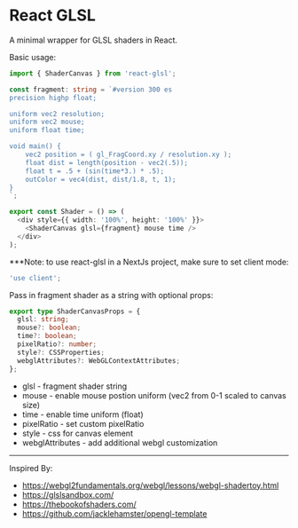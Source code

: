 # React GLSL

A minimal wrapper for GLSL shaders in React.

Basic usage:

```ts
import { ShaderCanvas } from 'react-glsl';

const fragment: string = `#version 300 es
precision highp float;

uniform vec2 resolution;
uniform vec2 mouse;
uniform float time;

void main() {
    vec2 position = ( gl_FragCoord.xy / resolution.xy );
    float dist = length(position - vec2(.5));
    float t = .5 + (sin(time*3.) * .5);
    outColor = vec4(dist, dist/1.8, t, 1);
}
`;

export const Shader = () => (
  <div style={{ width: '100%', height: '100%' }}>
    <ShaderCanvas glsl={fragment} mouse time />
  </div>
);
```

\*\*\*Note: to use react-glsl in a NextJs project, make sure to set client mode:

```ts
'use client';
```

Pass in fragment shader as a string with optional props:

```ts
export type ShaderCanvasProps = {
  glsl: string;
  mouse?: boolean;
  time?: boolean;
  pixelRatio?: number;
  style?: CSSProperties;
  webglAttributes?: WebGLContextAttributes;
};
```

- glsl - fragment shader string
- mouse - enable mouse postion uniform (vec2 from 0-1 scaled to canvas size)
- time - enable time uniform (float)
- pixelRatio - set custom pixelRatio
- style - css for canvas element
- webglAttributes - add additional webgl customization

---

Inspired By:

- https://webgl2fundamentals.org/webgl/lessons/webgl-shadertoy.html
- https://glslsandbox.com/
- https://thebookofshaders.com/
- https://github.com/jacklehamster/opengl-template
